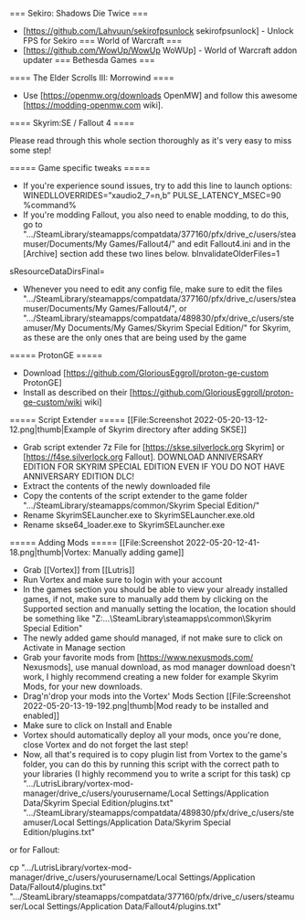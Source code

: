 === Sekiro: Shadows Die Twice ===
* [https://github.com/Lahvuun/sekirofpsunlock sekirofpsunlock] - Unlock FPS for Sekiro
=== World of Warcraft ===
* [https://github.com/WowUp/WowUp WoWUp] - World of Warcraft addon updater
=== Bethesda Games ===

==== The Elder Scrolls III: Morrowind ====

* Use [https://openmw.org/downloads OpenMW] and follow this awesome [https://modding-openmw.com wiki].

==== Skyrim:SE / Fallout 4 ====

Please read through this whole section thoroughly as it's very easy to miss some step!

===== Game specific tweaks =====
* If you're experience sound issues, try to add this line to launch options: WINEDLLOVERRIDES=”xaudio2_7=n,b” PULSE_LATENCY_MSEC=90 %command%
* If you're modding Fallout, you also need to enable modding, to do this, go to ".../SteamLibrary/steamapps/compatdata/377160/pfx/drive_c/users/steamuser/Documents/My Games/Fallout4/" and edit Fallout4.ini and in the [Archive] section add these two lines below.
<nowiki>bInvalidateOlderFiles=1</nowiki>

<nowiki>sResourceDataDirsFinal=</nowiki>
* Whenever you need to edit any config file, make sure to edit the files ".../SteamLibrary/steamapps/compatdata/377160/pfx/drive_c/users/steamuser/Documents/My Games/Fallout4/", or ".../SteamLibrary/steamapps/compatdata/489830/pfx/drive_c/users/steamuser/My Documents/My Games/Skyrim Special Edition/" for Skyrim, as these are the only ones that are being used by the game

===== ProtonGE =====
* Download [https://github.com/GloriousEggroll/proton-ge-custom ProtonGE]
* Install as described on their [https://github.com/GloriousEggroll/proton-ge-custom/wiki wiki]

===== Script Extender =====
[[File:Screenshot 2022-05-20-13-12-12.png|thumb|Example of Skyrim directory after adding SKSE]]
* Grab script extender 7z File for [https://skse.silverlock.org Skyrim] or [https://f4se.silverlock.org Fallout]. DOWNLOAD ANNIVERSARY EDITION FOR SKYRIM SPECIAL EDITION EVEN IF YOU DO NOT HAVE ANNIVERSARY EDITION DLC!
* Extract the contents of the newly downloaded file
* Copy the contents of the script extender to the game folder ".../SteamLibrary/steamapps/common/Skyrim Special Edition/"
* Rename SkyrimSELauncher.exe to SkyrimSELauncher.exe.old
* Rename skse64_loader.exe to SkyrimSELauncher.exe

===== Adding Mods =====
[[File:Screenshot 2022-05-20-12-41-18.png|thumb|Vortex: Manually adding game]]
* Grab [[Vortex]] from [[Lutris]]
* Run Vortex and make sure to login with your account
* In the games section you should be able to view your already installed games, if not, make sure to manually add them by clicking on the Supported section and manually setting the location, the location should be something like "Z:\...\SteamLibrary\steamapps\common\Skyrim Special Edition"
* The newly added game should managed, if not make sure to click on Activate in Manage section
* Grab your favorite mods from [https://www.nexusmods.com/ Nexusmods], use manual download, as mod manager download doesn't work, I highly recommend creating a new folder for example Skyrim Mods, for your new downloads.
* Drag'n'drop your mods into the Vortex' Mods Section
[[File:Screenshot 2022-05-20-13-19-192.png|thumb|Mod ready to be installed and enabled]]
* Make sure to click on Install and Enable
* Vortex should automatically deploy all your mods, once you're done, close Vortex and do not forget the last step!
* Now, all that's required is to copy plugin list from Vortex to the game's folder, you can do this by running this script with the correct path to your libraries (I highly recommend you to write a script for this task)
cp ".../LutrisLibrary/vortex-mod-manager/drive_c/users/yourusername/Local Settings/Application Data/Skyrim Special Edition/plugins.txt" ".../SteamLibrary/steamapps/compatdata/489830/pfx/drive_c/users/steamuser/Local Settings/Application Data/Skyrim Special Edition/plugins.txt"

or for Fallout:

cp ".../LutrisLibrary/vortex-mod-manager/drive_c/users/yourusername/Local Settings/Application Data/Fallout4/plugins.txt" ".../SteamLibrary/steamapps/compatdata/377160/pfx/drive_c/users/steamuser/Local Settings/Application Data/Fallout4/plugins.txt"

